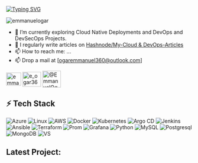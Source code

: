 [![Typing SVG](https://readme-typing-svg.demolab.com?font=Fira+Code&weight=500&size=21&pause=1000&width=435&lines=Hi+there%2C+I+am+Emmanuel+Ogar;Welcome+to+my+Profile)](https://git.io/typing-svg)

<p align="left"> <img src="https://komarev.com/ghpvc/?username=emmanuelogar&label=Profile%20views&color=0e75b6&style=flat" alt="emmanuelogar" /> </p>

- 🔭 I’m currently exploring Cloud Native Deployments and DevOps and DevSecOps Projects.
- 📝 I regularly write articles on [Hashnode/My-Cloud & DevOps-Articles](https://hashnode.com/@EmmanuelOgar/)
- 📫 How to reach me: ...
- 📫 Drop a mail at [ogaremmanuel360@outlook.com]

<p align="left">
<a href="https://www.linkedin.com/in/ogaremmanuel/" target="blank"><img align="center" src="https://www.vectorlogo.zone/logos/linkedin/linkedin-icon.svg" alt="emmanuel ogar" height="35" width="40" /></a>
<a href="https://twitter.com/e_ogar360" target="blank"><img align="center" src="https://www.vectorlogo.zone/logos/twitter/twitter-official.svg" alt="e_ogar360" height="40" width="50" /></a>
<a href="https://hashnode.com/@EmmanuelOgar" target="blank"><img align="center" src="https://www.vectorlogo.zone/logos/hashnode/hashnode-icon.svg" alt="@EmmanuelOgar" height="45" width="50" /></a>
</p>

<h2 align="left">⚡ Tech Stack</h3>

![Azure](https://img.shields.io/badge/microsoft%20azure-blue?style=for-the-badge&logo=microsoft%20azure&logoColor=white)
![Linux](https://img.shields.io/badge/Linux-FCC624?style=for-the-badge&logo=linux&logoColor=black)
![AWS](https://img.shields.io/badge/Amazon_AWS-FF9900?style=for-the-badge&logo=amazonaws&logoColor=white)
![Docker](https://img.shields.io/badge/docker-%230db7ed.svg?style=for-the-badge&logo=docker&logoColor=white)
![Kubernetes](https://img.shields.io/badge/kubernetes-%23326ce5.svg?style=for-the-badge&logo=kubernetes&logoColor=white)
![Argo CD](https://img.shields.io/badge/Argocd-D24939?style=for-the-badge&logo=argo&cd&logoColor=white) 
![Jenkins](https://img.shields.io/badge/Jenkins-D24939?style=for-the-badge&logo=Jenkins&logoColor=white)
![Ansible](https://img.shields.io/badge/ansible-%231A1918.svg?style=for-the-badge&logo=ansible&logoColor=white)
![Terraform](https://img.shields.io/badge/terraform-%235835CC.svg?style=for-the-badge&logo=terraform&logoColor=white)
![Prom](https://img.shields.io/badge/Prometheus-E6522C?style=for-the-badge&logo=Prometheus&logoColor=white)
![Grafana](https://img.shields.io/badge/grafana-%23F46800.svg?style=for-the-badge&logo=grafana&logoColor=white)
![Python](https://img.shields.io/badge/-Python-000?style=for-the-badge&logo=python)
![MySQL](	https://img.shields.io/badge/MySQL-00000F?style=for-the-badge&logo=mysql&logoColor=white)
![Postgresql](https://img.shields.io/badge/-Postgresql-00979D?style=for-the-badge&logo=Postgresql&logoColor=white) 
![MongoDB](https://img.shields.io/badge/mongodb-%23EB0437.svg?style=for-the-badge&logo=mongodb&logoColor=white)
![VS](https://img.shields.io/badge/Visual_Studio_Code-0078D4?style=for-the-badge&logo=visual%20studio%20code&logoColor=white)

<h2 align="left">Latest Project:</h2>
